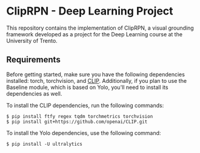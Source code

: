# ClipRPN - Deep Learning Project

This repository contains the implementation of ClipRPN, a visual grounding
framework developed as a project for the Deep Learning course at the University
of Trento.

## Requirements
Before getting started, make sure you have the following dependencies installed:
torch, torchvision, and [CLIP](https://github.com/openai/CLIP). Additionally, if
you plan to use the Baseline module, which is based on Yolo, you'll need to
install its dependencies as well.

To install the CLIP dependencies, run the following commands:
```
$ pip install ftfy regex tqdm torchmetrics torchvision
$ pip install git+https://github.com/openai/CLIP.git
```

To install the Yolo dependencies, use the following command:
```
$ pip install -U ultralytics
```